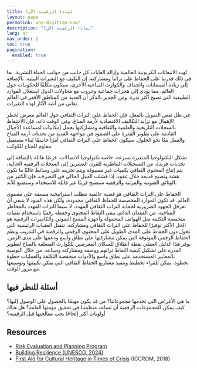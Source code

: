 ```yaml
---
title: لماذا الرقمنة الآن؟
layout: page
permalink: why-digitize-now/
description: "لماذا الرقمنة الآن؟"
lang: ar
nav_order: 2
toc: true
pagination: 
  enabled: true
---
```


تُهدد الانبعاثات الكربونية العالمية وإزالة الغابات كل جانب من جوانب الحياة البشرية، بما في ذلك قدرتنا على الحفاظ على تراثنا ومشاركته. إن التكيف مع التغيرات البيئية، بالإضافة إلى زيادة الفيضانات والجفاف والكوارث المناخية الأخرى، سيكون مكلفًا للحكومات حول العالم، مما يؤدي إلى هجرات جماعية وحروب مع محاولات الدول استغلال الموارد الطبيعية التي تصبح أكثر ندرة. ومن الجدير بالذكر أن العديد من المناطق الأفقر في العالم تعاني من أشد الآثار لهذه التغيرات.

في ظل نقص التمويل بالفعل، فإن الحفاظ على التراث الثقافي حول العالم معرض لخطر الإهمال مع تزايد التكاليف الاقتصادية لأزمة المناخ. وفي الوقت ذاته، فإن الاحتفاظ بالسجلات التاريخية والعلمية والثقافية ومشاركتها يحمل إمكانيات لمساعدة الأجيال القادمة على تطوير القدرة على الصمود في مواجهة العديد من تحديات أزمة المناخ والعمل معًا نحو الحلول. سيكون الحفاظ على التراث الثقافي أمرًا حاسمًا لبناء مستقبل مقاوم للمناخ للكوكب.

تشكل التكنولوجيا المتغيرة بسرعة، خاصة تكنولوجيا الاتصالات، فرصًا هائلة بالإضافة إلى تحديات فريدة. من التسجيلات التناظرية للقرن العشرين إلى السجلات الرقمية الحالية، يتم إنتاج المحتوى الثقافي بكميات غير مسبوقة ويتم تخزينه على وسائط غالبًا ما تكون هشة وتصبح قديمة خلال عقود. إذا فشلت الجيل الحالي في التصرف، فإن الكثير من الوثائق الصوتية والمرئية والرقمية ستصبح قريبًا غير قابلة للاستخدام وستضيع للأبد.

الحفاظ على التراث الثقافي هو قضية عالمية تتطلب استراتيجية منسقة على مستوى العالم. قد تكون الموارد المخصصة للحفاظ الثقافي محدودة، ولكن هذه القيود لا ينبغي أن تعرقل الجهود الضرورية لحماية التراث الثقافي المهدد، لا سيما التراث المهدد بالمخاطر المناخية، من الفقدان الدائم. يبقى التقاط المحتوى وحفظه رقميًا باستخدام تقنيات منخفضة التكلفة مثل الهواتف المحمولة وأجهزة المسح الضوئي والكاميرات الرقمية هو الحل الأكثر توفيرًا للحفاظ على التراث الثقافي ومشاركته. تتمثل العقبات الرئيسية التي تحول دون الحفاظ على المدى الطويل على المحتوى الرقمي والرقمنة في التدريب ونظم الحفاظ الرقمي الموثوقة التي يمكن مشاركتها على نطاق واسع ودعمها على مدى الزمن. يوفر هذا الدليل العملي نقطة انطلاق للسكان المعرضين للكوارث المتعلقة بالمناخ لتطوير القدرة على تشكيل كيفية التقاط تراثهم ووصفه ومشاركته وصيانته. من خلال التوصية بالمعايير المستخدمة على نطاق واسع والأدوات منخفضة التكلفة والعمليات خطوة بخطوة، يمكن للقراء تخطيط وتنفيذ مشاريع الحفاظ الثقافي التي يمكن تكييفها وتوسيعها مع مرور الوقت.

## أسئلة للنظر فيها
ما هي الأغراض التي تخدمها مجموعاتنا؟
من قد يكون مهتمًا بالحصول على الوصول إليها؟
كيف يمكن للمجموعات الرقمية أن تساعد منظمتنا في تحقيق مهمتها العامة؟
هل هناك أولويات أكثر إلحاحًا يجب معالجتها قبل الرقمنة؟

## Resources

- [Risk Evaluation and Planning Program](https://www.culturalheritage.org/resources/emergencies/risk-evaluation-and-planning-program)
- [Building Resilience (UNESCO, 2024)](https://unesdoc.unesco.org/ark:/48223/pf0000391132)
- [First Aid for Cultural Heritage in Times of Crisis](https://www.iccrom.org/sites/default/files/2018-10/fac_toolkit_print_oct-2018_final.pdf) (ICCROM, 2018)
